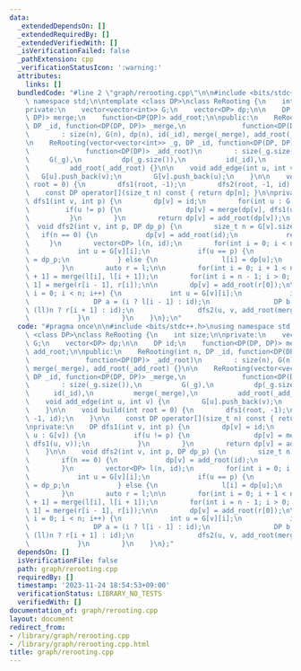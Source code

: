 ```yaml
---
data:
  _extendedDependsOn: []
  _extendedRequiredBy: []
  _extendedVerifiedWith: []
  _isVerificationFailed: false
  _pathExtension: cpp
  _verificationStatusIcon: ':warning:'
  attributes:
    links: []
  bundledCode: "#line 2 \"graph/rerooting.cpp\"\n\n#include <bits/stdc++.h>\nusing\
    \ namespace std;\n\ntemplate <class DP>\nclass ReRooting {\n    int size;\n\n\
    private:\n    vector<vector<int>> G;\n    vector<DP> dp;\n\n    DP id;\n    function<DP(DP,\
    \ DP)> merge;\n    function<DP(DP)> add_root;\n\npublic:\n    ReRooting(int n,\
    \ DP _id, function<DP(DP, DP)> _merge,\n              function<DP(DP)> _add_root)\n\
    \        : size(n), G(n), dp(n), id(_id), merge(_merge), add_root(_add_root) {}\n\
    \n    ReRooting(vector<vector<int>> _g, DP _id, function<DP(DP, DP)> _merge,\n\
    \              function<DP(DP)> _add_root)\n        : size(_g.size()),\n     \
    \     G(_g),\n          dp(_g.size()),\n          id(_id),\n          merge(_merge),\n\
    \          add_root(_add_root) {}\n\n    void add_edge(int u, int v) {\n     \
    \   G[u].push_back(v);\n        G[v].push_back(u);\n    }\n\n    void build(int\
    \ root = 0) {\n        dfs1(root, -1);\n        dfs2(root, -1, id);\n    }\n\n\
    \    const DP operator[](size_t n) const { return dp[n]; }\n\nprivate:\n    DP\
    \ dfs1(int v, int p) {\n        dp[v] = id;\n        for(int u : G[v]) {\n   \
    \         if(u != p) {\n                dp[v] = merge(dp[v], dfs1(u, v));\n  \
    \          }\n        }\n        return dp[v] = add_root(dp[v]);\n    }\n\n  \
    \  void dfs2(int v, int p, DP dp_p) {\n        size_t n = G[v].size();\n     \
    \   if(n == 0) {\n            dp[v] = add_root(id);\n            return;\n   \
    \     }\n        vector<DP> l(n, id);\n        for(int i = 0; i < n; i++) {\n\
    \            int u = G[v][i];\n            if(u == p) {\n                l[i]\
    \ = dp_p;\n            } else {\n                l[i] = dp[u];\n            }\n\
    \        }\n        auto r = l;\n\n        for(int i = 0; i + 1 < n; i++) l[i\
    \ + 1] = merge(l[i], l[i + 1]);\n        for(int i = n - 1; i > 0; i--) r[i -\
    \ 1] = merge(r[i - 1], r[i]);\n\n        dp[v] = add_root(r[0]);\n\n        for(int\
    \ i = 0; i < n; i++) {\n            int u = G[v][i];\n            if(u != p) {\n\
    \                DP a = (i ? l[i - 1] : id);\n                DP b = (i + 1 <\
    \ (ll)n ? r[i + 1] : id);\n                dfs2(u, v, add_root(merge(a, b)));\n\
    \            }\n        }\n    }\n};\n"
  code: "#pragma once\n\n#include <bits/stdc++.h>\nusing namespace std;\n\ntemplate\
    \ <class DP>\nclass ReRooting {\n    int size;\n\nprivate:\n    vector<vector<int>>\
    \ G;\n    vector<DP> dp;\n\n    DP id;\n    function<DP(DP, DP)> merge;\n    function<DP(DP)>\
    \ add_root;\n\npublic:\n    ReRooting(int n, DP _id, function<DP(DP, DP)> _merge,\n\
    \              function<DP(DP)> _add_root)\n        : size(n), G(n), dp(n), id(_id),\
    \ merge(_merge), add_root(_add_root) {}\n\n    ReRooting(vector<vector<int>> _g,\
    \ DP _id, function<DP(DP, DP)> _merge,\n              function<DP(DP)> _add_root)\n\
    \        : size(_g.size()),\n          G(_g),\n          dp(_g.size()),\n    \
    \      id(_id),\n          merge(_merge),\n          add_root(_add_root) {}\n\n\
    \    void add_edge(int u, int v) {\n        G[u].push_back(v);\n        G[v].push_back(u);\n\
    \    }\n\n    void build(int root = 0) {\n        dfs1(root, -1);\n        dfs2(root,\
    \ -1, id);\n    }\n\n    const DP operator[](size_t n) const { return dp[n]; }\n\
    \nprivate:\n    DP dfs1(int v, int p) {\n        dp[v] = id;\n        for(int\
    \ u : G[v]) {\n            if(u != p) {\n                dp[v] = merge(dp[v],\
    \ dfs1(u, v));\n            }\n        }\n        return dp[v] = add_root(dp[v]);\n\
    \    }\n\n    void dfs2(int v, int p, DP dp_p) {\n        size_t n = G[v].size();\n\
    \        if(n == 0) {\n            dp[v] = add_root(id);\n            return;\n\
    \        }\n        vector<DP> l(n, id);\n        for(int i = 0; i < n; i++) {\n\
    \            int u = G[v][i];\n            if(u == p) {\n                l[i]\
    \ = dp_p;\n            } else {\n                l[i] = dp[u];\n            }\n\
    \        }\n        auto r = l;\n\n        for(int i = 0; i + 1 < n; i++) l[i\
    \ + 1] = merge(l[i], l[i + 1]);\n        for(int i = n - 1; i > 0; i--) r[i -\
    \ 1] = merge(r[i - 1], r[i]);\n\n        dp[v] = add_root(r[0]);\n\n        for(int\
    \ i = 0; i < n; i++) {\n            int u = G[v][i];\n            if(u != p) {\n\
    \                DP a = (i ? l[i - 1] : id);\n                DP b = (i + 1 <\
    \ (ll)n ? r[i + 1] : id);\n                dfs2(u, v, add_root(merge(a, b)));\n\
    \            }\n        }\n    }\n};"
  dependsOn: []
  isVerificationFile: false
  path: graph/rerooting.cpp
  requiredBy: []
  timestamp: '2023-11-24 18:54:53+09:00'
  verificationStatus: LIBRARY_NO_TESTS
  verifiedWith: []
documentation_of: graph/rerooting.cpp
layout: document
redirect_from:
- /library/graph/rerooting.cpp
- /library/graph/rerooting.cpp.html
title: graph/rerooting.cpp
---
```

